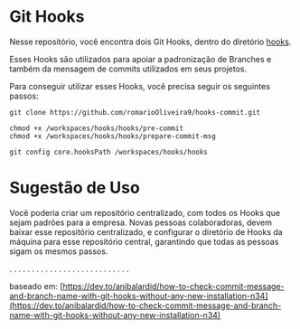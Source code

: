# Git Hooks

Nesse repositório, você encontra dois Git Hooks, dentro do diretório [hooks](hooks).

Esses Hooks são utilizados para apoiar a padronização de Branches e também da mensagem de commits utilizados em seus projetos.

Para conseguir utilizar esses Hooks, você precisa seguir os seguintes passos:

```
git clone https://github.com/romarioOliveira9/hooks-commit.git

chmod +x /workspaces/hooks/hooks/pre-commit
chmod +x /workspaces/hooks/hooks/prepare-commit-msg

git config core.hooksPath /workspaces/hooks/hooks
```

# Sugestão de Uso

Você poderia criar um repositório centralizado, com todos os Hooks que sejam padrões para a empresa. Novas pessoas colaboradoras, devem baixar esse repositório centralizado, e configurar o diretório de Hooks da máquina para esse repositório central, garantindo que todas as pessoas sigam os mesmos passos.

.
.
.
.
.
.
.
.
.
.
.
.
.
.
.
.
.
.
.
.
.
.
.
.
.
.
.

baseado em: [https://dev.to/anibalardid/how-to-check-commit-message-and-branch-name-with-git-hooks-without-any-new-installation-n34](https://dev.to/anibalardid/how-to-check-commit-message-and-branch-name-with-git-hooks-without-any-new-installation-n34)

